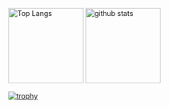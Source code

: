 <p> 
  <img alt="Top Langs" height="150px" src="https://github-readme-stats.vercel.app/api/top-langs/?username=OotaShikou&layout=compact&count_private=true&show_icons=true&theme=onedark" />
  <img alt="github stats" height="150px" src="https://github-readme-stats.vercel.app/api?username=OotaShikou&count_private=true&show_icons=true&show_icons=true&theme=onedark" />
</p>

[![trophy](https://github-profile-trophy.vercel.app/?username=OotaShikou&theme=onedark&column=7)](https://github.com/ryo-ma/github-profile-trophy)
